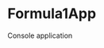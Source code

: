# Formula1App
Console application                    

























































































































